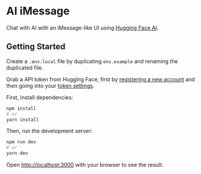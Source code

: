# AI iMessage

Chat with AI with an iMessage-like UI using [Hugging Face AI](https://huggingface.co/).

## Getting Started

Create a `.env.local` file by duplicating `env.example` and renaming the duplicated file.

Grab a API token from Hugging Face, first by [registering a new account](https://huggingface.co/join) and then going into your [token settings](https://huggingface.co/settings/tokens).

First, install dependencies:

```bash
npm install
# or
yarn install
```

Then, run the development server:

```bash
npm run dev
# or
yarn dev
```

Open [http://localhost:3000](http://localhost:3000) with your browser to see the result.
